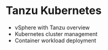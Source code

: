 # Tanzu Kubernetes
- vSphere with Tanzu overview
- Kubernetes cluster management
- Container workload deployment
